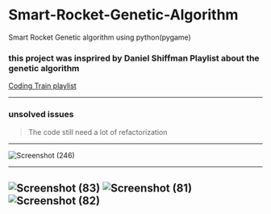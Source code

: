 # Smart-Rocket-Genetic-Algorithm
Smart Rocket Genetic algorithm using python(pygame)
### this project was insprired by Daniel Shiffman Playlist about the genetic algorithm
[Coding Train playlist](https://www.youtube.com/watch?v=9zfeTw-uFCw&list=PLRqwX-V7Uu6bJM3VgzjNV5YxVxUwzALHV&index=1)

---
### unsolved issues

> The code still need a lot of refactorization 

---
![Screenshot (246)](https://user-images.githubusercontent.com/48150537/137541083-1db14316-56f8-4eeb-943f-cb6be90e24dc.png)

---
![Screenshot (83)](https://user-images.githubusercontent.com/48150537/118132763-afb72a00-b41d-11eb-9acf-08ea532db78c.png)
![Screenshot (81)](https://user-images.githubusercontent.com/48150537/118132091-ed678300-b41c-11eb-9ef1-1e2dd8eb81e4.png)
![Screenshot (82)](https://user-images.githubusercontent.com/48150537/118132448-55b66480-b41d-11eb-8e0e-0ab4bbca91b9.png)
---
